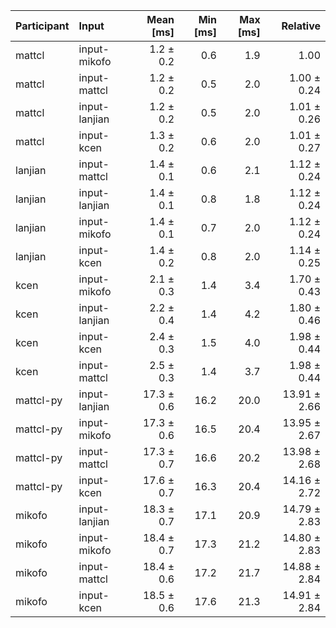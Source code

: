 | Participant | Input | Mean [ms] | Min [ms] | Max [ms] | Relative |
|:---|:---|---:|---:|---:|---:|
| mattcl | input-mikofo | 1.2 ± 0.2 | 0.6 | 1.9 | 1.00 |
| mattcl | input-mattcl | 1.2 ± 0.2 | 0.5 | 2.0 | 1.00 ± 0.24 |
| mattcl | input-lanjian | 1.2 ± 0.2 | 0.5 | 2.0 | 1.01 ± 0.26 |
| mattcl | input-kcen | 1.3 ± 0.2 | 0.6 | 2.0 | 1.01 ± 0.27 |
| lanjian | input-mattcl | 1.4 ± 0.1 | 0.6 | 2.1 | 1.12 ± 0.24 |
| lanjian | input-lanjian | 1.4 ± 0.1 | 0.8 | 1.8 | 1.12 ± 0.24 |
| lanjian | input-mikofo | 1.4 ± 0.1 | 0.7 | 2.0 | 1.12 ± 0.24 |
| lanjian | input-kcen | 1.4 ± 0.2 | 0.8 | 2.0 | 1.14 ± 0.25 |
| kcen | input-mikofo | 2.1 ± 0.3 | 1.4 | 3.4 | 1.70 ± 0.43 |
| kcen | input-lanjian | 2.2 ± 0.4 | 1.4 | 4.2 | 1.80 ± 0.46 |
| kcen | input-kcen | 2.4 ± 0.3 | 1.5 | 4.0 | 1.98 ± 0.44 |
| kcen | input-mattcl | 2.5 ± 0.3 | 1.4 | 3.7 | 1.98 ± 0.44 |
| mattcl-py | input-lanjian | 17.3 ± 0.6 | 16.2 | 20.0 | 13.91 ± 2.66 |
| mattcl-py | input-mikofo | 17.3 ± 0.6 | 16.5 | 20.4 | 13.95 ± 2.67 |
| mattcl-py | input-mattcl | 17.3 ± 0.7 | 16.6 | 20.2 | 13.98 ± 2.68 |
| mattcl-py | input-kcen | 17.6 ± 0.7 | 16.3 | 20.4 | 14.16 ± 2.72 |
| mikofo | input-lanjian | 18.3 ± 0.7 | 17.1 | 20.9 | 14.79 ± 2.83 |
| mikofo | input-mikofo | 18.4 ± 0.7 | 17.3 | 21.2 | 14.80 ± 2.83 |
| mikofo | input-mattcl | 18.4 ± 0.6 | 17.2 | 21.7 | 14.88 ± 2.84 |
| mikofo | input-kcen | 18.5 ± 0.6 | 17.6 | 21.3 | 14.91 ± 2.84 |
